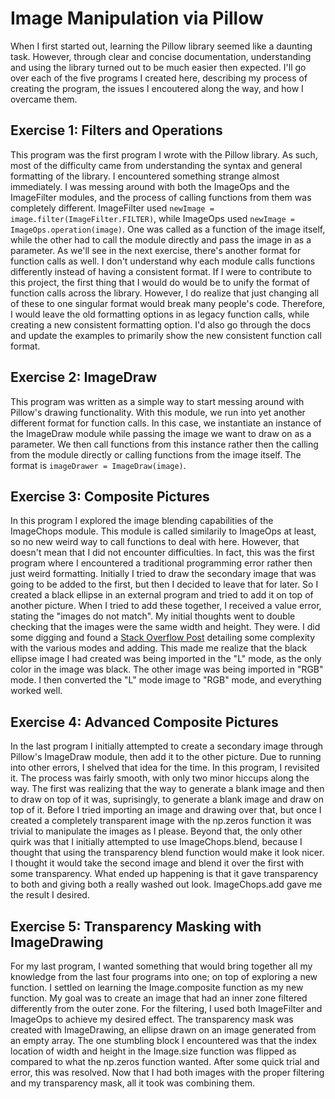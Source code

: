 # Image Manipulation via Pillow
When I first started out, learning the Pillow library seemed like a daunting task. However, through clear and concise documentation, understanding and using the library turned out to be much easier then expected. I'll go over each of the five programs I created here, describing my process of creating the program, the issues I encoutered along the way, and how I overcame them.

## Exercise 1: Filters and Operations
This program was the first program I wrote with the Pillow library. As such, most of the difficulty came from understanding the syntax and general formatting of the library. I encountered something strange almost immediately. I was messing around with both the ImageOps and the ImageFilter modules, and the process of calling functions from them was completely different. ImageFilter used `newImage = image.filter(ImageFilter.FILTER)`, while ImageOps used `newImage = ImageOps.operation(image)`. One was called as a function of the image itself, while the other had to call the module directly and pass the image in as a parameter. As we'll see in the next exercise, there's another format for function calls as well. I don't understand why each module calls functions differently instead of having a consistent format. If I were to contribute to this project, the first thing that I would do would be to unify the format of function calls across the library. However, I do realize that just changing all of these to one singular format would break many people's code. Therefore, I would leave the old formatting options in as legacy function calls, while creating a new consistent formatting option. I'd also go through the docs and update the examples to primarily show the new consistent function call format.

## Exercise 2: ImageDraw
This program was written as a simple way to start messing around with Pillow's drawing functionality. With this module, we run into yet another different format for function calls. In this case, we instantiate an instance of the ImageDraw module while passing the image we want to draw on as a parameter. We then call functions from this instance rather then the calling from the module directly or calling functions from the image itself. The format is `imageDrawer = ImageDraw(image)`.

## Exercise 3: Composite Pictures
In this program I explored the image blending capabilities of the ImageChops module. This module is called similarily to ImageOps at least, so no new weird way to call functions to deal with here. However, that doesn't mean that I did not encounter difficulties. In fact, this was the first program where I encountered a traditional programming error rather then just weird formatting. Initially I tried to draw the secondary image that was going to be added to the first, but then I decided to leave that for later. So I created a black ellipse in an external program and tried to add it on top of another picture. When I tried to add these together, I received a value error, stating the "images do not match". My initial thoughts went to double checking that the images were the same width and height. They were. I did some digging and found a [Stack Overflow Post](https://stackoverflow.com/a/14526661) detailing some complexity with the various modes and adding. This made me realize that the black ellipse image I had created was being imported in the "L" mode, as the only color in the image was black. The other image was being imported in "RGB" mode. I then converted the "L" mode image to "RGB" mode, and everything worked well.

## Exercise 4: Advanced Composite Pictures
In the last program I initially attempted to create a secondary image through Pillow's ImageDraw module, then add it to the other picture. Due to running into other errors, I shelved that idea for the time. In this program, I revisited it. The process was fairly smooth, with only two minor hiccups along the way. The first was realizing that the way to generate a blank image and then to draw on top of it was, suprisingly, to generate a blank image and draw on top of it. Before I tried importing an image and drawing over that, but once I created a completely transparent image with the np.zeros function it was trivial to manipulate the images as I please. Beyond that, the only other quirk was that I initially attempted to use ImageChops.blend, because I thought that using the transparency blend function would make it look nicer. I thought it would take the second image and blend it over the first with some transparency. What ended up happening is that it gave transparency to both and giving both a really washed out look. ImageChops.add gave me the result I desired.

## Exercise 5: Transparency Masking with ImageDrawing
For my last program, I wanted something that would bring together all my knowledge from the last four programs into one; on top of exploring a new function. I settled on learning the Image.composite function as my new function. My goal was to create an image that had an inner zone filtered differently from the outer zone. For the filtering, I used both ImageFilter and ImageOps to achieve my desired effect. The transparency mask was created with ImageDrawing, an ellipse drawn on an image generated from an empty array. The one stumbling block I encountered was that the index location of width and height in the Image.size function was flipped as compared to what the np.zeros function wanted. After some quick trial and error, this was resolved. Now that I had both images with the proper filtering and my transparency mask, all it took was combining them.